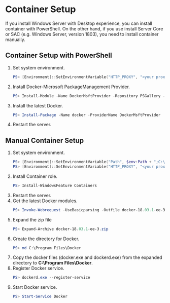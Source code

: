 # Container Setup
If you install Windows Server with Desktop experience, you can install container with PowerShell. On the other hand, if you use install Server Core or SAC (e.g. Windows Server, version 1803), you need to install container manually.

## Container Setup with PowerShell
1. Set system environment.
   ```powershell
   PS> [Environment]::SetEnvironmentVariable("HTTP_PROXY", "<your proxy server>:port", [EnvironmentVariableTarget]::Machine)
   ```
1. Install Docker-Microsoft PackageManagement Provider.
   ```powershell
   PS> Install-Module -Name DockerMsftProvider -Repository PSGallery -Force
   ```
1. Install the latest Docker.
   ```powershell
   PS> Install-Package -Name docker -ProviderName DockerMsftProvider
   ```
1. Restart the server.

## Manual Container Setup 
1. Set system environment.
   ```powershell
   PS> [Environment]::SetEnvironmentVariable("Path", $env:Path + ";C:\Program Files\Docker", [EnvironmentVariableTarget]::Machine)
   PS> [Environment]::SetEnvironmentVariable("HTTP_PROXY", "<your proxy server>:port", [EnvironmentVariableTarget]::Machine)
   ```
1. Install Container role.
   ```powershell
   PS> Install-WindowsFeature Containers
   ```
1. Restart the server.
1. Get the latest Docker modules.
   ```powershell
   PS> Invoke-Webrequest -UseBasicparsing -Outfile docker-18.03.1-ee-3.zip https://download.docker.com/components/engine/windows-server/18.03/docker-18.03.1-ee-3.zip
   ```
1. Expand the zip file
   ```powershell
   PS> Expand-Archive docker-18.03.1-ee-3.zip
   ```
1. Create the directory for Docker.
   ```powershell
   PS> md C:\Program Files\Docker
   ```
1. Copy the docker files (docker.exe and dockerd.exe) from the expanded directory to **C:\Program Files\Docker**.
1. Register Docker service.
   ```powershell
   PS> dockerd.exe --register-service
   ```
1. Start Docker service.
   ```powershell
   PS> Start-Service Docker
   ```
